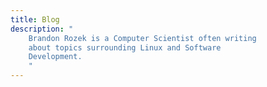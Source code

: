 ```yaml
---
title: Blog
description: "
    Brandon Rozek is a Computer Scientist often writing
    about topics surrounding Linux and Software
    Development.
    "
---
```

